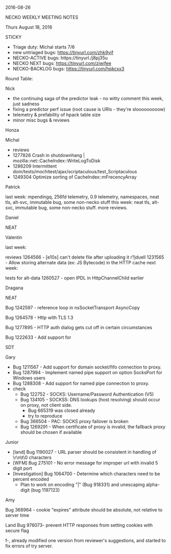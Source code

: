 2016-08-26

NECKO WEEKLY MEETING NOTES

Thurs August 18, 2016

STICKY

- Triage duty: Michal starts 7/6
-  new untriaged bugs: https://tinyurl.com/zhk9yjf
- NECKO-ACTIVE bugs: https://tinyurl./j8pj35u
- NECKO NEXT bugs: https://tinyurl.com/zjwjfee
- NECKO-BACKLOG bugs:  https://tinyurl.com/hpkcxx3

Round Table:

Nick

 - the continuing saga of the predictor leak - no witty comment this week, just sadness
 - fixing a predictor perf issue (root cause is URIs - they're slooooooooow)
 - telemetry & prefability of hpack table size
 - minor misc bugs & reviews

Honza

Michal

 - reviews
 - 1277826 Crash in shutdownhang | mozilla::net::CacheIndex::WriteLogToDisk
 - 1286209 Intermittent dom/tests/mochitest/ajax/scriptaculous/test_Scriptaculous
 - 1249304 Optimize sorting of CacheIndex::mFrecencyArray

Patrick

  last week: mpendingq, 256fd telemetry, 0.9 telemetry, namespaces, neat tls, alt-svc, immutable bug, some non-necko stuff
  this week: neat tls, alt-svc, immutable bug, some non-necko stuff. more reviews.

Daniel

 NEAT

Valentin

last week:

 reviews
 1264566 - [e10s] can't delete file after uploading it r?jduell
 1231565 - Allow storing alternate data (ex: JS Bytecode) in the HTTP cache
next week:

 tests for alt-data
 1260527 - open IPDL in HttpChannelChild earlier

Dragana

NEAT

Bug 1242597 -       reference loop in nsSocketTransport AsyncCopy

Bug 1264578 -       Http with TLS 1.3

Bug 1277895 -       HTTP auth dialog gets cut off in certain circumstances

Bug 1222633 -       Add support for <link rel=preload>

SDT

Gary

- Bug 1211567 - Add support for domain socket/fifo connection to proxy.
- Bug 1287994 - Implement named pipe support on option SocksPort for Windows users
- Bug 1288308 - Add support for named pipe connection to proxy.
- check
  - Bug 122752 - SOCKS: Username/Password Authentication (V5)
  - Bug 134105 - SOCKS5: DNS lookups (host resolving) should occur on proxy, not client side.
    - Bug 665319 was closed already
    - try to reproduce
  - Bug 366504 - PAC: SOCKS proxy failover is broken
  - Bug 1269291 - When certificate of proxy is invalid, the fallback proxy should be chosen if available

Junior

- [land] Bug 1190027 - URL parser should be consistent in handling of \r\n\t\0 characters
- [WFM] Bug 275101 - No error message for improper url with invalid 5 digit port
- [Investigation] Bug 1064700 - Determine which characters need to be percent encoded
  - Plan to work on encoding "|" (Bug 918331) and unescaping alpha-digit (bug 1197123)

Amy

Bug 368964 - cookie "expires" attribute should be absolute, not relative to server time

  Land
Bug 976073- prevent HTTP responses from setting cookies with secure flag

  f-, already modified one version from reviewer's suggestions, and started to fix errors of try server.

